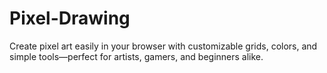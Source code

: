 # Pixel-Drawing
Create pixel art easily in your browser with customizable grids, colors, and simple tools—perfect for artists, gamers, and beginners alike.
